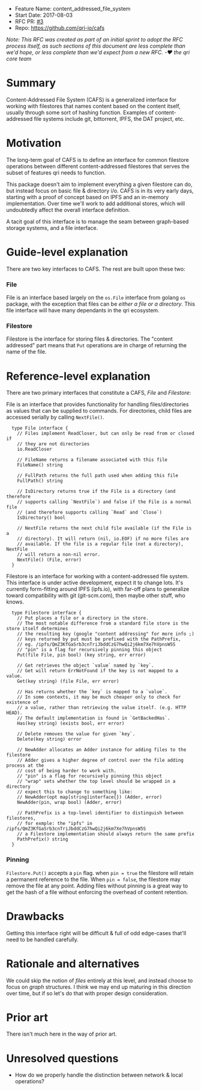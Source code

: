- Feature Name: content_addressed_file_system
- Start Date: 2017-08-03
- RFC PR: [#3](https://github.com/qri-io/rfcs/pull/3)
- Repo: https://github.com/qri-io/cafs

_Note: This RFC was created as part of an initial sprint to adopt the RFC
process itself, as such sections of this document are less complete than
we'd hope, or less complete than we'd expect from a new RFC.
-:heart: the qri core team_

# Summary
[summary]: #summary

Content-Addressed File System (CAFS) is a generalized interface for working with 
filestores that names content based on the content itself, usually
through some sort of hashing function.
Examples of content-addressed file systems include git, bittorrent, IPFS, 
the DAT project, etc.

# Motivation
[motivation]: #motivation

The long-term goal of CAFS is to define an interface for common filestore 
operations between different content-addressed filestores that serves the
subset of features qri needs to function.

This package doesn't aim to implement everything a given filestore can do, 
but instead focus on basic file & directory i/o. CAFS is in its very early days, 
starting with a proof of concept based on IPFS and an in-memory implementation. 
Over time we'll work to add additional stores, which will undoubtedly affect 
the overall interface definition.

A tacit goal of this interface is to manage the seam between graph-based
storage systems, and a file interface.

# Guide-level explanation
[guide-level-explanation]: #guide-level-explanation

There are two key interfaces to CAFS. The rest are built upon these two:

### File
File is an interface based largely on the `os.File` interface from golang `os` 
package, with the exception that files can be _either a file or a directory_.
This file interface will have many dependants in the qri ecosystem.

### Filestore
Filestore is the interface for storing files & directories. The "content 
addressed" part means that `Put` operations are in charge of returning the name
of the file.


# Reference-level explanation
[reference-level-explanation]: #reference-level-explanation

There are two primary interfaces that constitute a CAFS, *File* and *Filestore*:


File is an interface that provides functionality for handling files/directories 
as values that can be supplied to commands. For directories, child files are 
accessed serially by calling `NextFile()`.
```golang
  type File interface {
    // Files implement ReadCloser, but can only be read from or closed if
    // they are not directories
    io.ReadCloser

    // FileName returns a filename associated with this file
    FileName() string

    // FullPath returns the full path used when adding this file
    FullPath() string

    // IsDirectory returns true if the File is a directory (and therefore
    // supports calling `NextFile`) and false if the File is a normal file
    // (and therefore supports calling `Read` and `Close`)
    IsDirectory() bool

    // NextFile returns the next child file available (if the File is a
    // directory). It will return (nil, io.EOF) if no more files are
    // available. If the file is a regular file (not a directory), NextFile
    // will return a non-nil error.
    NextFile() (File, error)
  }
```

Filestore is an interface for working with a content-addressed file system.
This interface is under active development, expect it to change lots.
It's currently form-fitting around IPFS (ipfs.io), with far-off plans to 
generalize toward compatibility with git (git-scm.com), then maybe other stuff, 
who knows.
```golang
  type Filestore interface {
    // Put places a file or a directory in the store.
    // The most notable difference from a standard file store is the store itself determines
    // the resulting key (google "content addressing" for more info ;)
    // keys returned by put must be prefixed with the PathPrefix,
    // eg. /ipfs/QmZ3KfGaSrb3cnTriJbddCzG7hwQi2j6km7Xe7hVpnsW5S
    // "pin" is a flag for recursively pinning this object
    Put(file File, pin bool) (key string, err error)

    // Get retrieves the object `value` named by `key`.
    // Get will return ErrNotFound if the key is not mapped to a value.
    Get(key string) (file File, err error)

    // Has returns whether the `key` is mapped to a `value`.
    // In some contexts, it may be much cheaper only to check for existence of
    // a value, rather than retrieving the value itself. (e.g. HTTP HEAD).
    // The default implementation is found in `GetBackedHas`.
    Has(key string) (exists bool, err error)

    // Delete removes the value for given `key`.
    Delete(key string) error

    // NewAdder allocates an Adder instance for adding files to the filestore
    // Adder gives a higher degree of control over the file adding process at the
    // cost of being harder to work with.
    // "pin" is a flag for recursively pinning this object
    // "wrap" sets whether the top level should be wrapped in a directory
    // expect this to change to something like:
    // NewAdder(opt map[string]interface{}) (Adder, error)
    NewAdder(pin, wrap bool) (Adder, error)

    // PathPrefix is a top-level identifier to distinguish between filestores,
    // for exmple: the "ipfs" in /ipfs/QmZ3KfGaSrb3cnTriJbddCzG7hwQi2j6km7Xe7hVpnsW5S
    // a Filestore implementation should always return the same prefix
    PathPrefix() string
  }
```

### Pinning
`Filestore.Put()` accepts a `pin` flag. when `pin = true` the filestore will retain
a permanent reference to the file. When `pin = false`, the filestore may remove
the file at any point. Adding files without pinning is a great way to get the hash
of a file without enforcing the overhead of content retention.

# Drawbacks
[drawbacks]: #drawbacks

Getting this interface right will be difficult & full of odd edge-cases that'll 
need to be handled carefully.

# Rationale and alternatives
[rationale-and-alternatives]: #rationale-and-alternatives

We could skip the notion of _files_ entirely at this level, and instead choose 
to focus on _graph_ structures. I think we may end up maturing in this direction
over time, but if so let's do that with proper design consideration.

# Prior art
[prior-art]: #prior-art

There isn't much here in the way of prior art.

# Unresolved questions
[unresolved-questions]: #unresolved-questions

- How do we properly handle the distinction between network & local operations?
